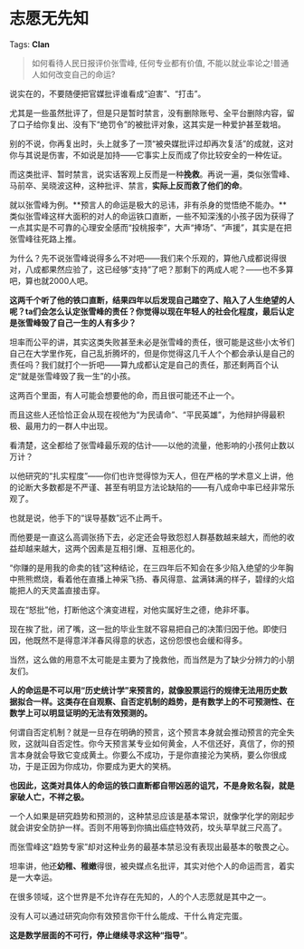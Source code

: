 # 志愿无先知

Tags: **Clan**

> 如何看待人民日报评价张雪峰, 任何专业都有价值, 不能以就业率论之!普通人如何改变自己的命运?



说实在的，不要随便把官媒批评谁看成“迫害”、“打击”。

尤其是一些虽然批评了，但是只是暂时禁言，没有删除账号、全平台删除内容，留了口子给你复出、没有下“绝罚令”的被批评对象，这其实是一种爱护甚至栽培。

别的不说，你再复出时，头上就多了一顶“被央媒批评过却再次复活”的成就，这对你与其说是伤害，不如说是加持——它事实上反而成了你比较安全的一种佐证。

而这类批评、暂时禁言，说实话客观上反而是一种**挽救**。再说一遍，类似张雪峰、马前卒、吴晓波这种，这种批评、禁言，**实际上反而救了他们的命**。

就以张雪峰为例。**预言人的命运是极大的忌讳，非有杀身的觉悟绝不能办。**类似张雪峰这样大面积的对人的命运铁口直断，一些不知深浅的小孩子因为获得了一点其实是不可靠的心理安全感而“投桃报李”，大声“捧场”、“声援”，其实是在把张雪峰往死路上推。

为什么？先不说张雪峰说得多么不对吧——我们来个乐观的，算他八成都说得很对，八成都果然应验了，这已经够“支持”了吧？那剩下的两成人呢？——也不多算吧，算也就2000人吧。

**这两千个听了他的铁口直断，结果四年以后发现自己踏空了、陷入了人生绝望的人呢？ta们会怎么认定张雪峰的责任？你觉得以现在年轻人的社会化程度，最后认定是张雪峰毁了自己一生的人有多少？**

坦率而公平的讲，其实这类失败甚至未必是张雪峰的责任，很可能是这些小太爷们自己在大学里作死，自己乱折腾坏的，但是你觉得这几千人个个都会承认是自己的责任吗？我们就打个一折吧——算九成都认定是自己的责任，那还剩两百个认定“就是张雪峰毁了我一生”的小孩。

这两百个里面，有人可能会想要他的命，而且很可能还不止一个。

而且这些人还恰恰正会从现在视他为“为民请命”、“平民英雄”，为他辩护得最积极、最用力的一群人中出现。

看清楚，这全都给了张雪峰最乐观的估计——以他的流量，他影响的小孩何止数以万计？

以他研究的“扎实程度”——你们也许觉得惊为天人，但在严格的学术意义上讲，他的论断大多数都是不严谨、甚至有明显方法论缺陷的——有八成命中率已经非常乐观了。

也就是说，他手下的“误导基数”远不止两千。

而他要是一直这么高调张扬下去，必定还会导致怨怼人群基数越来越大，而他的收益却越来越大，这两个因素是互相引爆、互相恶化的。

“你赚的是用我的命卖的钱”这种结论，在三四年后不知会在多少陷入绝望的少年胸中熊熊燃烧，看着他在直播上神采飞扬、春风得意、盆满钵满的样子，碧绿的火焰能把人的天灵盖直接击穿。

现在“怒批”他，打断他这个演变进程，对他实属好生之德，绝非坏事。

现在挨了批，闭了嘴，这一批的毕业生就不容易把自己的决策归因于他。即使归因，他既然不是得意洋洋春风得意的状态，这份怨恨也会缓和得多。

当然，这么做的用意不太可能是主要为了挽救他，而当然是为了缺少分辨力的小朋友们。

**人的命运是不可以用“历史统计学”来预言的，就像股票运行的规律无法用历史数据拟合一样。这类存在自观察、自否定机制的趋势，是有数学上的不可预测性、在数学上可以明显证明的无法有效预测的。**

何谓自否定机制？就是一旦存在明确的预言，这个预言本身就会推动预言的完全失败，这就叫自否定性。你今天预言某专业如何黄金，人不信还好，真信了，你的预言本身就会导致它变成黄土。你要么不成功，于是你直接沦为笑柄，要么你很成功，于是正因为你成功，你要成为更大的笑柄。

**也因此，这类对具体人的命运的铁口直断都自带凶恶的诅咒，不是身败名裂，就是家破人亡，不祥之极。**

一个人如果是研究趋势和预测的，这种禁忌应该是基本常识，就像学化学的刚起步就会讲安全防护一样。否则不用等到你搞出癌症特效药，坟头草早就三尺高了。

而张雪峰这“趋势专家”却对这种业务的最基本禁忌没有表现出最基本的敬畏之心。

坦率讲，他还**幼稚、稚嫩**得很，被央媒点名批评，其实对他个人的命运而言，着实是一大幸运。

在很多领域，这个世界是不允许存在先知的，人的个人志愿就是其中之一。

没有人可以通过研究向你有效预言你干什么能成、干什么肯定完蛋。

**这是数学层面的不可行，停止继续寻求这种“指导”**。



